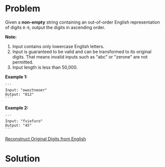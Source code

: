 
# Problem

Given a **non-empty** string containing an out-of-order English representation
of digits `0-9`, output the digits in ascending order.

**Note:**  

  1. Input contains only lowercase English letters.
  2. Input is guaranteed to be valid and can be transformed to its original digits. That means invalid inputs such as "abc" or "zerone" are not permitted.
  3. Input length is less than 50,000.

**Example 1:**  

    ```
    Input: "owoztneoer"
    Output: "012"
    ```

**Example 2:**  

    ```
    Input: "fviefuro"
    Output: "45"
    ```



[Reconstruct Original Digits from English](https://leetcode.com/problems/reconstruct-original-digits-from-english)

# Solution



